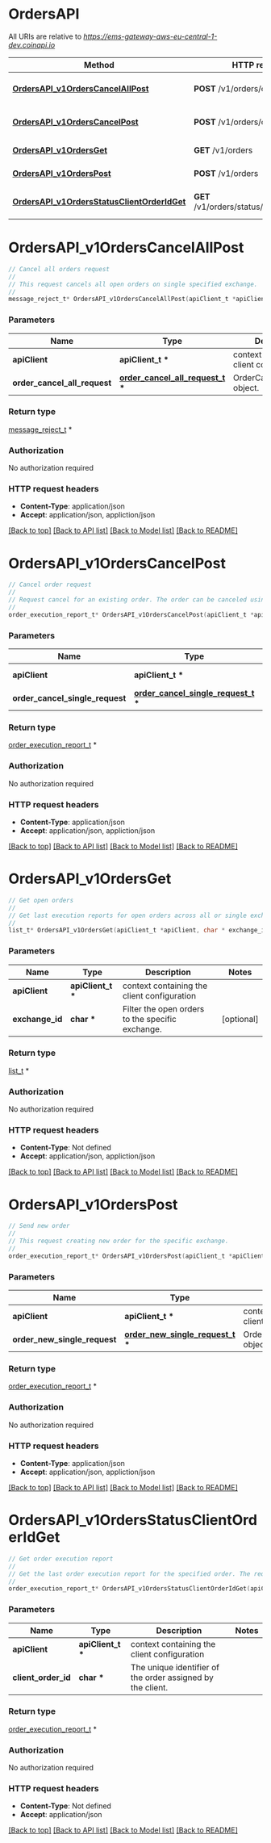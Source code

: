 # OrdersAPI

All URIs are relative to *https://ems-gateway-aws-eu-central-1-dev.coinapi.io*

Method | HTTP request | Description
------------- | ------------- | -------------
[**OrdersAPI_v1OrdersCancelAllPost**](OrdersAPI.md#OrdersAPI_v1OrdersCancelAllPost) | **POST** /v1/orders/cancel/all | Cancel all orders request
[**OrdersAPI_v1OrdersCancelPost**](OrdersAPI.md#OrdersAPI_v1OrdersCancelPost) | **POST** /v1/orders/cancel | Cancel order request
[**OrdersAPI_v1OrdersGet**](OrdersAPI.md#OrdersAPI_v1OrdersGet) | **GET** /v1/orders | Get open orders
[**OrdersAPI_v1OrdersPost**](OrdersAPI.md#OrdersAPI_v1OrdersPost) | **POST** /v1/orders | Send new order
[**OrdersAPI_v1OrdersStatusClientOrderIdGet**](OrdersAPI.md#OrdersAPI_v1OrdersStatusClientOrderIdGet) | **GET** /v1/orders/status/{client_order_id} | Get order execution report


# **OrdersAPI_v1OrdersCancelAllPost**
```c
// Cancel all orders request
//
// This request cancels all open orders on single specified exchange.
//
message_reject_t* OrdersAPI_v1OrdersCancelAllPost(apiClient_t *apiClient, order_cancel_all_request_t * order_cancel_all_request);
```

### Parameters
Name | Type | Description  | Notes
------------- | ------------- | ------------- | -------------
**apiClient** | **apiClient_t \*** | context containing the client configuration |
**order_cancel_all_request** | **[order_cancel_all_request_t](order_cancel_all_request.md) \*** | OrderCancelAllRequest object. | 

### Return type

[message_reject_t](message_reject.md) *


### Authorization

No authorization required

### HTTP request headers

 - **Content-Type**: application/json
 - **Accept**: application/json, appliction/json

[[Back to top]](#) [[Back to API list]](../README.md#documentation-for-api-endpoints) [[Back to Model list]](../README.md#documentation-for-models) [[Back to README]](../README.md)

# **OrdersAPI_v1OrdersCancelPost**
```c
// Cancel order request
//
// Request cancel for an existing order. The order can be canceled using the `client_order_id` or `exchange_order_id`.
//
order_execution_report_t* OrdersAPI_v1OrdersCancelPost(apiClient_t *apiClient, order_cancel_single_request_t * order_cancel_single_request);
```

### Parameters
Name | Type | Description  | Notes
------------- | ------------- | ------------- | -------------
**apiClient** | **apiClient_t \*** | context containing the client configuration |
**order_cancel_single_request** | **[order_cancel_single_request_t](order_cancel_single_request.md) \*** | OrderCancelSingleRequest object. | 

### Return type

[order_execution_report_t](order_execution_report.md) *


### Authorization

No authorization required

### HTTP request headers

 - **Content-Type**: application/json
 - **Accept**: application/json, appliction/json

[[Back to top]](#) [[Back to API list]](../README.md#documentation-for-api-endpoints) [[Back to Model list]](../README.md#documentation-for-models) [[Back to README]](../README.md)

# **OrdersAPI_v1OrdersGet**
```c
// Get open orders
//
// Get last execution reports for open orders across all or single exchange.
//
list_t* OrdersAPI_v1OrdersGet(apiClient_t *apiClient, char * exchange_id);
```

### Parameters
Name | Type | Description  | Notes
------------- | ------------- | ------------- | -------------
**apiClient** | **apiClient_t \*** | context containing the client configuration |
**exchange_id** | **char \*** | Filter the open orders to the specific exchange. | [optional] 

### Return type

[list_t](order_execution_report.md) *


### Authorization

No authorization required

### HTTP request headers

 - **Content-Type**: Not defined
 - **Accept**: application/json, appliction/json

[[Back to top]](#) [[Back to API list]](../README.md#documentation-for-api-endpoints) [[Back to Model list]](../README.md#documentation-for-models) [[Back to README]](../README.md)

# **OrdersAPI_v1OrdersPost**
```c
// Send new order
//
// This request creating new order for the specific exchange.
//
order_execution_report_t* OrdersAPI_v1OrdersPost(apiClient_t *apiClient, order_new_single_request_t * order_new_single_request);
```

### Parameters
Name | Type | Description  | Notes
------------- | ------------- | ------------- | -------------
**apiClient** | **apiClient_t \*** | context containing the client configuration |
**order_new_single_request** | **[order_new_single_request_t](order_new_single_request.md) \*** | OrderNewSingleRequest object. | 

### Return type

[order_execution_report_t](order_execution_report.md) *


### Authorization

No authorization required

### HTTP request headers

 - **Content-Type**: application/json
 - **Accept**: application/json, appliction/json

[[Back to top]](#) [[Back to API list]](../README.md#documentation-for-api-endpoints) [[Back to Model list]](../README.md#documentation-for-models) [[Back to README]](../README.md)

# **OrdersAPI_v1OrdersStatusClientOrderIdGet**
```c
// Get order execution report
//
// Get the last order execution report for the specified order. The requested order does not need to be active or opened.
//
order_execution_report_t* OrdersAPI_v1OrdersStatusClientOrderIdGet(apiClient_t *apiClient, char * client_order_id);
```

### Parameters
Name | Type | Description  | Notes
------------- | ------------- | ------------- | -------------
**apiClient** | **apiClient_t \*** | context containing the client configuration |
**client_order_id** | **char \*** | The unique identifier of the order assigned by the client. | 

### Return type

[order_execution_report_t](order_execution_report.md) *


### Authorization

No authorization required

### HTTP request headers

 - **Content-Type**: Not defined
 - **Accept**: application/json

[[Back to top]](#) [[Back to API list]](../README.md#documentation-for-api-endpoints) [[Back to Model list]](../README.md#documentation-for-models) [[Back to README]](../README.md)


